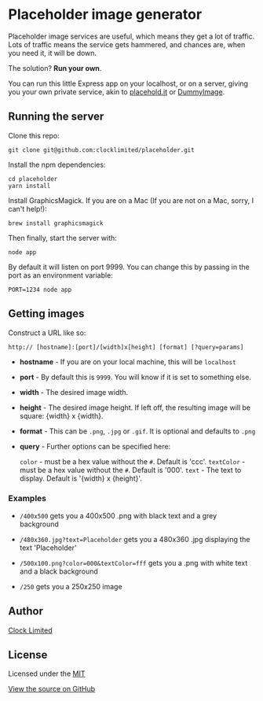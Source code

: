 # Placeholder image generator

Placeholder image services are useful, which means they get a lot of traffic.
Lots of traffic means the service gets hammered, and chances are, when you need
it, it will be down.

The solution? **Run your own**.

You can run this little Express app on your localhost, or on a server, giving
you your own private service, akin to [placehold.it](http://placehold.it) or [DummyImage](http://dummyimage.com/).

## Running the server

Clone this repo:

```
git clone git@github.com:clocklimited/placeholder.git
```

Install the npm dependencies:

```
cd placeholder
yarn install
```

Install GraphicsMagick. If you are on a Mac (If you are not on a Mac,
sorry, I can't help!):
```
brew install graphicsmagick
```

Then finally, start the server with:

```
node app
```

By default it will listen on port 9999. You can change this by passing in the
port as an environment variable:

```
PORT=1234 node app
```

## Getting images

Construct a URL like so:

```
http:// [hostname]:[port]/[width]x[height] [format] [?query=params]
```

- **hostname** - If you are on your local machine, this will be `localhost`

- **port** - By default this is `9999`. You will know if it is set to something else.

- **width** - The desired image width.

- **height** - The desired image height. If left off, the resulting image will be square: {width} x {width}.

- **format** - This can be `.png`, `.jpg` or `.gif`. It is optional and defaults to `.png`

- **query** - Further options can be specified here:

    `color` - must be a hex value without the `#`. Default is 'ccc'.
    `textColor` - must be a hex value without the `#`. Default is '000'.
    `text` - The text to display. Default is '{width} x {height}'.

### Examples

- `/400x500` gets you a 400x500 .png with black text and a
grey background

- `/480x360.jpg?text=Placeholder` gets you a 480x360 .jpg displaying the
text 'Placeholder'

- `/500x100.png?color=000&textColor=fff` gets you a .png with white text
and a black background

- `/250` gets you a 250x250 image

## Author
[Clock Limited](https://github.com/clocklimited/)

## License
Licensed under the [MIT](http://opensource.org/licenses/mit-license.php)

[View the source on GitHub](http://github.com/clocklimited/placeholder)
